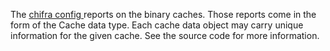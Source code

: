 <!-- markdownlint-disable MD033 MD036 MD041 -->
The [chifra config <type>](/chifra/admin/#chifra-config) reports on the binary caches. Those
reports come in the form of the Cache data type. Each cache data object may carry unique
information for the given cache. See the source code for more information.

